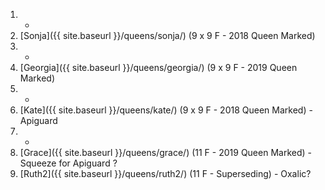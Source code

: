 1. -
1. [Sonja]({{ site.baseurl }}/queens/sonja/) (9 x 9 F - 2018 Queen Marked)
1. -
1. [Georgia]({{ site.baseurl }}/queens/georgia/) (9 x 9 F - 2019 Queen Marked)
1. -
1. [Kate]({{ site.baseurl }}/queens/kate/) (9 x 9 F - 2018 Queen Marked) - Apiguard
1. -
1. [Grace]({{ site.baseurl }}/queens/grace/) (11 F - 2019 Queen Marked) - Squeeze for Apiguard ?
1. [Ruth2]({{ site.baseurl }}/queens/ruth2/) (11 F - Superseding) - Oxalic?
